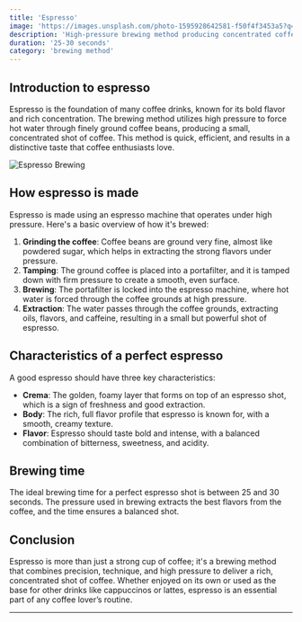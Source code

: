 ```yaml
---
title: 'Espresso'
image: 'https://images.unsplash.com/photo-1595928642581-f50f4f3453a5?q=80&w=2055&auto=format&fit=crop&ixlib=rb-4.0.3ixid=M3wxMjA3fDB8MHxwaG90by1wYWdlfHx8fGVufDB8fHx8fA%3D%3D'
description: 'High-pressure brewing method producing concentrated coffee shots.'
duration: '25-30 seconds'
category: 'brewing method'
---
```


## Introduction to espresso

Espresso is the foundation of many coffee drinks, known for its bold flavor and rich concentration. The brewing method utilizes high pressure to force hot water through finely ground coffee beans, producing a small, concentrated shot of coffee. This method is quick, efficient, and results in a distinctive taste that coffee enthusiasts love.

![Espresso Brewing](https://images.unsplash.com/photo-1595928642581-f50f4f3453a5?q=80&w=2055&auto=format&fit=crop&ixlib=rb-4.0.3ixid=M3wxMjA3fDB8MHxwaG90by1wYWdlfHx8fGVufDB8fHx8fA%3D%3D)

## How espresso is made

Espresso is made using an espresso machine that operates under high pressure. Here's a basic overview of how it's brewed:

1. **Grinding the coffee**: Coffee beans are ground very fine, almost like powdered sugar, which helps in extracting the strong flavors under pressure.
2. **Tamping**: The ground coffee is placed into a portafilter, and it is tamped down with firm pressure to create a smooth, even surface.
3. **Brewing**: The portafilter is locked into the espresso machine, where hot water is forced through the coffee grounds at high pressure.
4. **Extraction**: The water passes through the coffee grounds, extracting oils, flavors, and caffeine, resulting in a small but powerful shot of espresso.

## Characteristics of a perfect espresso

A good espresso should have three key characteristics:
- **Crema**: The golden, foamy layer that forms on top of an espresso shot, which is a sign of freshness and good extraction.
- **Body**: The rich, full flavor profile that espresso is known for, with a smooth, creamy texture.
- **Flavor**: Espresso should taste bold and intense, with a balanced combination of bitterness, sweetness, and acidity.

## Brewing time

The ideal brewing time for a perfect espresso shot is between 25 and 30 seconds. The pressure used in brewing extracts the best flavors from the coffee, and the time ensures a balanced shot.

## Conclusion

Espresso is more than just a strong cup of coffee; it's a brewing method that combines precision, technique, and high pressure to deliver a rich, concentrated shot of coffee. Whether enjoyed on its own or used as the base for other drinks like cappuccinos or lattes, espresso is an essential part of any coffee lover’s routine.

---
